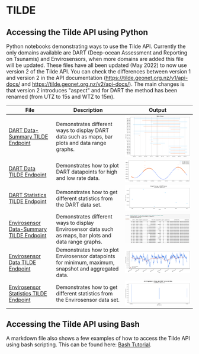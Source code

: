 # TILDE 

## Accessing the Tilde API using Python ## 
Python notebooks demonstrating ways to use the Tilde API. Currently the only domains available are DART (Deep-ocean Assessment and Reporting on Tsunamis) and Envirosensors, when more domains are added this file will be updated. These files have all been updated (May 2022) to now use version 2 of the Tilde API. You can check the differences between version 1 and version 2 in the API documentation (https://tilde.geonet.org.nz/v1/api-docs/ and https://tilde.geonet.org.nz/v2/api-docs/). The main changes is that version 2 introduces "aspect" and for DART the method has been renamed (from UTZ to 15s and WTZ to 15m). 

| File | Description | Output |
|------|-------------|--------|
| [DART Data-Summary TILDE Endpoint](DART/TILDE_endpoint01-dataSummary_DART.ipynb) | Demonstrates different ways to display DART data such as maps, bar plots and data range graphs. |<img src="DART/DART_Data_Range-endpoint01.png">
|[DART Data TILDE Endpoint](DART/TILDE_endpoint02-data_DART.ipynb) | Demonstrates how to plot DART datapoints for high and low rate data.|<img src="DART/DART_Low-High_Rate_Data-endpoint02.png">
| [DART Statistics TILDE Endpoint](DART/TILDE_endpoint03-stats_DART.ipynb) | Demonstrates how to get different statistics from the DART data set.|<img src="DART/DART_Height_Range-endpoint03.png">
|[Envirosensor Data-Summary TILDE Endpoint](Envirosensor/TILDE_endpoint01-dataSummary_envirosensor.ipynb) | Demonstrates different ways to display Envirosensor data such as maps, bar plots and data range graphs. |<img src="Envirosensor/Envirosensor_station_data_table-endpoint01.png">
| [Envirosensor Data TILDE Endpoint](Envirosensor/TILDE_endpoint02-data_envirosensor.ipynb) | Demonstrates how to plot Envirosensor datapoints for minimum, maximum, snapshot and aggregated data.|<img src="Envirosensor/Envirosensor_Fumerole_Temp-endpoint02.png">
|[Envirosensor Statistics TILDE Endpoint](Envirosensor/TILDE_endpoint03-stats_envirosensor.ipynb) | Demonstrates how to get different statistics from the Envirosensor data set.|<img src="Envirosensor/Envirosensor_Air_Temperature_Range-endpoint03.png">

## Accessing the Tilde API using Bash ##
A markdown file also shows a few examples of how to access the Tilde API using bash scripting. This can be found here: [Bash Tutorial](Bash_Tilde_Access.md).

